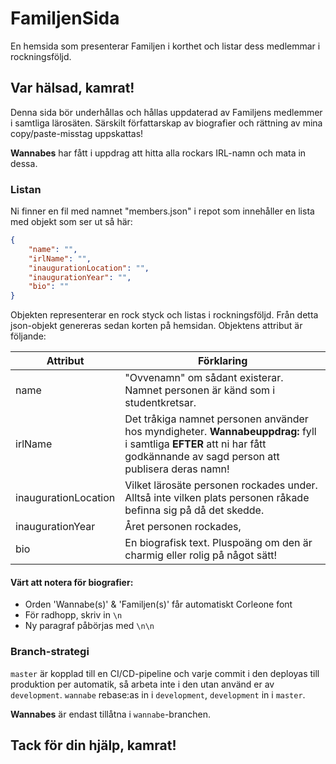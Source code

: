 # FamiljenSida
En hemsida som presenterar Familjen i korthet och listar dess medlemmar i rockningsföljd.

## Var hälsad, kamrat!

Denna sida bör underhållas och hållas uppdaterad av Familjens medlemmer i samtliga lärosäten.
Särskilt författarskap av biografier och rättning av mina copy/paste-misstag uppskattas!

**Wannabes** har fått i uppdrag att hitta alla rockars IRL-namn och mata in dessa.

### Listan

Ni finner en fil med namnet "members.json" i repot som innehåller en lista med objekt som ser ut så här:

```json
{
    "name": "",
    "irlName": "",
    "inaugurationLocation": "",
    "inaugurationYear": "",
    "bio": ""
}
```

Objekten representerar en rock styck och listas i rockningsföljd. Från detta json-objekt genereras sedan korten på hemsidan.
Objektens attribut är följande:

Attribut | Förklaring
------------ | -------------
name | "Ovvenamn" om sådant existerar. Namnet personen är känd som i studentkretsar.
irlName | Det tråkiga namnet personen använder hos myndigheter. **Wannabeuppdrag:** fyll i samtliga **EFTER** att ni har fått godkännande av sagd person att publisera deras namn!
inaugurationLocation | Vilket lärosäte personen rockades under. Alltså inte vilken plats personen råkade befinna sig på då det skedde.
inaugurationYear | Året personen rockades,
bio | En biografisk text. Pluspoäng om den är charmig eller rolig på något sätt!

#### Värt att notera för biografier:
* Orden 'Wannabe(s)' & 'Familjen(s)' får automatiskt Corleone font
* För radhopp, skriv in `\n`
* Ny paragraf påbörjas med `\n\n`

### Branch-strategi

`master` är kopplad till en CI/CD-pipeline och varje commit i den deployas till produktion per automatik, så arbeta inte i den utan använd er av `development`.
`wannabe` rebase:as in i `development`, `development` in i `master`.

**Wannabes** är endast tillåtna i `wannabe`-branchen.

## Tack för din hjälp, kamrat!
